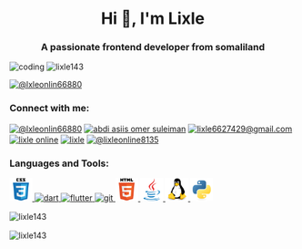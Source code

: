 <h1 align="center">Hi 👋, I'm Lixle</h1>
<h3 align="center">A passionate frontend developer from somaliland</h3>
<img align+"right" alt="coding" width="400" src="lixle.jpg>
<p align="left"> <img src="https://komarev.com/ghpvc/?username=lixle143&label=Profile%20views&color=0e75b6&style=flat" alt="lixle143" /> </p>

<p align="left"> <a href="https://twitter.com/@lxleonlin66880" target="blank"><img src="https://img.shields.io/twitter/follow/@lxleonlin66880?logo=twitter&style=for-the-badge" alt="@lxleonlin66880" /></a> </p>

<h3 align="left">Connect with me:</h3>
<p align="left">
<a href="https://twitter.com/@lxleonlin66880" target="blank"><img align="center" src="https://raw.githubusercontent.com/rahuldkjain/github-profile-readme-generator/master/src/images/icons/Social/twitter.svg" alt="@lxleonlin66880" height="30" width="40" /></a>
<a href="https://linkedin.com/in/abdi asiis omer suleiman" target="blank"><img align="center" src="https://raw.githubusercontent.com/rahuldkjain/github-profile-readme-generator/master/src/images/icons/Social/linked-in-alt.svg" alt="abdi asiis omer suleiman" height="30" width="40" /></a>
<a href="https://fb.com/lixle6627429@gmail.com" target="blank"><img align="center" src="https://raw.githubusercontent.com/rahuldkjain/github-profile-readme-generator/master/src/images/icons/Social/facebook.svg" alt="lixle6627429@gmail.com" height="30" width="40" /></a>
<a href="https://instagram.com/lixle online" target="blank"><img align="center" src="https://raw.githubusercontent.com/rahuldkjain/github-profile-readme-generator/master/src/images/icons/Social/instagram.svg" alt="lixle online" height="30" width="40" /></a>
<a href="https://medium.com/lixle" target="blank"><img align="center" src="https://raw.githubusercontent.com/rahuldkjain/github-profile-readme-generator/master/src/images/icons/Social/medium.svg" alt="lixle" height="30" width="40" /></a>
<a href="https://www.youtube.com/c/@lixleonline8135" target="blank"><img align="center" src="https://raw.githubusercontent.com/rahuldkjain/github-profile-readme-generator/master/src/images/icons/Social/youtube.svg" alt="@lixleonline8135" height="30" width="40" /></a>
</p>

<h3 align="left">Languages and Tools:</h3>
<p align="left"> <a href="https://www.w3schools.com/css/" target="_blank" rel="noreferrer"> <img src="https://raw.githubusercontent.com/devicons/devicon/master/icons/css3/css3-original-wordmark.svg" alt="css3" width="40" height="40"/> </a> <a href="https://dart.dev" target="_blank" rel="noreferrer"> <img src="https://www.vectorlogo.zone/logos/dartlang/dartlang-icon.svg" alt="dart" width="40" height="40"/> </a> <a href="https://flutter.dev" target="_blank" rel="noreferrer"> <img src="https://www.vectorlogo.zone/logos/flutterio/flutterio-icon.svg" alt="flutter" width="40" height="40"/> </a> <a href="https://git-scm.com/" target="_blank" rel="noreferrer"> <img src="https://www.vectorlogo.zone/logos/git-scm/git-scm-icon.svg" alt="git" width="40" height="40"/> </a> <a href="https://www.w3.org/html/" target="_blank" rel="noreferrer"> <img src="https://raw.githubusercontent.com/devicons/devicon/master/icons/html5/html5-original-wordmark.svg" alt="html5" width="40" height="40"/> </a> <a href="https://www.java.com" target="_blank" rel="noreferrer"> <img src="https://raw.githubusercontent.com/devicons/devicon/master/icons/java/java-original.svg" alt="java" width="40" height="40"/> </a> <a href="https://www.linux.org/" target="_blank" rel="noreferrer"> <img src="https://raw.githubusercontent.com/devicons/devicon/master/icons/linux/linux-original.svg" alt="linux" width="40" height="40"/> </a> <a href="https://www.python.org" target="_blank" rel="noreferrer"> <img src="https://raw.githubusercontent.com/devicons/devicon/master/icons/python/python-original.svg" alt="python" width="40" height="40"/> </a> </p>

<p><img align="center" src="https://github-readme-stats.vercel.app/api/top-langs?username=lixle143&show_icons=true&locale=en&layout=compact" alt="lixle143" /></p>

<p><img align="center" src="https://github-readme-streak-stats.herokuapp.com/?user=lixle143&" alt="lixle143" /></p>
